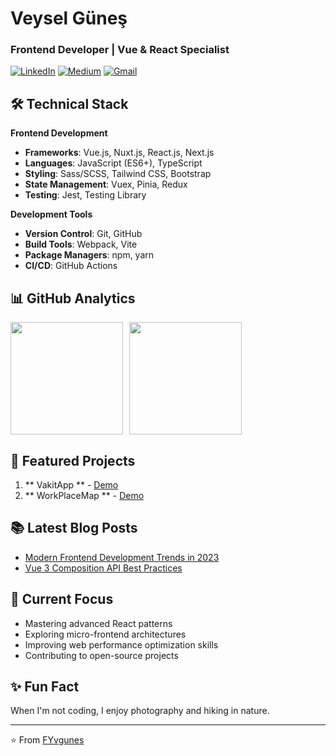 # Veysel Güneş
### Frontend Developer | Vue & React Specialist

[![LinkedIn](https://img.shields.io/badge/LinkedIn-0A66C2?style=for-the-badge&logo=linkedin&logoColor=white)](https://www.linkedin.com/in/yourprofile/)
[![Medium](https://img.shields.io/badge/Medium-12100E?style=for-the-badge&logo=medium&logoColor=white)](https://medium.com/@veysel.gunes36)
[![Gmail](https://img.shields.io/badge/Gmail-D14836?style=for-the-badge&logo=gmail&logoColor=white)](mailto:Veysel.gunes36@gmail.com)

## 🛠️ Technical Stack

**Frontend Development**
- **Frameworks**: Vue.js, Nuxt.js, React.js, Next.js
- **Languages**: JavaScript (ES6+), TypeScript
- **Styling**: Sass/SCSS, Tailwind CSS, Bootstrap
- **State Management**: Vuex, Pinia, Redux
- **Testing**: Jest, Testing Library

**Development Tools**
- **Version Control**: Git, GitHub
- **Build Tools**: Webpack, Vite
- **Package Managers**: npm, yarn
- **CI/CD**: GitHub Actions

## 📊 GitHub Analytics

<div style="display: flex; gap: 10px;">
  <img height="180em" src="https://github-readme-stats.vercel.app/api?username=FYvgunes&show_icons=true&theme=dracula&include_all_commits=true&count_private=true"/>
  <img height="180em" src="https://github-readme-stats.vercel.app/api/top-langs/?username=FYvgunes&layout=compact&langs_count=8&theme=dracula"/>
</div>

## 🚀 Featured Projects

1. ** VakitApp ** - [Demo](https://vakit-app-fyvgunes-projects.vercel.app/)
2. ** WorkPlaceMap ** - [Demo](https://workplace-map.vercel.app/)

## 📚 Latest Blog Posts

<!-- BLOG-POST-LIST:START -->
- [Modern Frontend Development Trends in 2023](#)
- [Vue 3 Composition API Best Practices](#)
<!-- BLOG-POST-LIST:END -->

## 🌱 Current Focus

- Mastering advanced React patterns
- Exploring micro-frontend architectures
- Improving web performance optimization skills
- Contributing to open-source projects

## ✨ Fun Fact
When I'm not coding, I enjoy photography and hiking in nature.

---

⭐ From [FYvgunes](https://github.com/FYvgunes)
